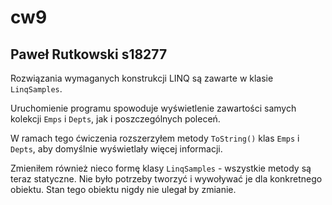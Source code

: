 # cw9
## Paweł Rutkowski s18277

Rozwiązania wymaganych konstrukcji LINQ są zawarte w klasie `LinqSamples`.

Uruchomienie programu spowoduje wyświetlenie zawartości samych kolekcji `Emps` i `Depts`, jak
i poszczególnych poleceń.

W ramach tego ćwiczenia rozszerzyłem metody `ToString()` klas `Emps` i `Depts`, aby domyślnie
wyświetlały więcej informacji.

Zmieniłem również nieco formę klasy `LinqSamples` - wszystkie metody są teraz statyczne.
Nie było potrzeby tworzyć i wywoływać je dla konkretnego obiektu.
Stan tego obiektu nigdy nie ulegał by zmianie.